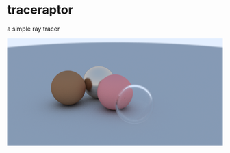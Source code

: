 # traceraptor
a simple ray tracer

![Alt exampleSceneRenderer](images/scene1.png?raw=true "example scene")
